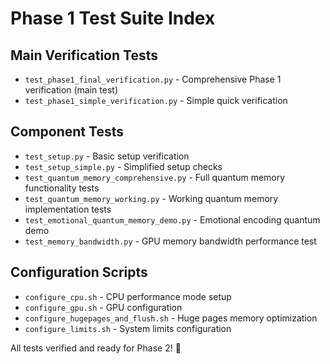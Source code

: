 # Phase 1 Test Suite Index

## Main Verification Tests
- `test_phase1_final_verification.py` - Comprehensive Phase 1 verification (main test)
- `test_phase1_simple_verification.py` - Simple quick verification

## Component Tests
- `test_setup.py` - Basic setup verification
- `test_setup_simple.py` - Simplified setup checks
- `test_quantum_memory_comprehensive.py` - Full quantum memory functionality tests
- `test_quantum_memory_working.py` - Working quantum memory implementation tests
- `test_emotional_quantum_memory_demo.py` - Emotional encoding quantum demo
- `test_memory_bandwidth.py` - GPU memory bandwidth performance test

## Configuration Scripts
- `configure_cpu.sh` - CPU performance mode setup
- `configure_gpu.sh` - GPU configuration
- `configure_hugepages_and_flush.sh` - Huge pages memory optimization
- `configure_limits.sh` - System limits configuration

All tests verified and ready for Phase 2! 🚀